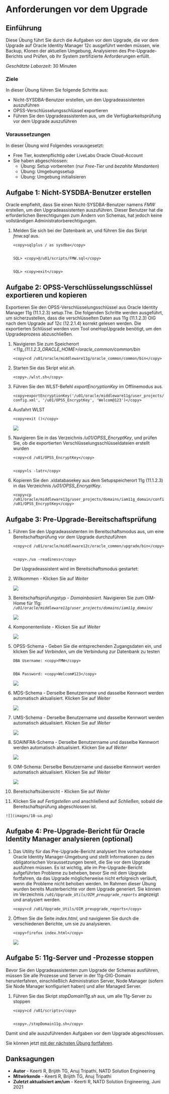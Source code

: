 # Anforderungen vor dem Upgrade

## Einführung

Diese Übung führt Sie durch die Aufgaben vor dem Upgrade, die vor dem Upgrade auf Oracle Identity Manager 12c ausgeführt werden müssen, wie Backup, Klonen der aktuellen Umgebung, Analysieren des Pre-Upgrade-Berichts und Prüfen, ob Ihr System zertifizierte Anforderungen erfüllt.

_Geschätzte Laborzeit_: 30 Minuten

### Ziele

In dieser Übung führen Sie folgende Schritte aus:

*   Nicht-SYSDBA-Benutzer erstellen, um den Upgradeassistenten auszuführen
*   OPSS-Verschlüsselungsschlüssel exportieren
*   Führen Sie den Upgradeassistenten aus, um die Verfügbarkeitsprüfung vor dem Upgrade auszuführen

### Voraussetzungen

In dieser Übung wird Folgendes vorausgesetzt:

*   Free Tier, kostenpflichtig oder LiveLabs Oracle Cloud-Account
*   Sie haben abgeschlossen:
    *   Übung: Setup vorbereiten (nur _Free-Tier_ und _bezahlte Mandanten_)
    *   Übung: Umgebungssetup
    *   Übung: Umgebung initialisieren

## Aufgabe 1: Nicht-SYSDBA-Benutzer erstellen

Oracle empfiehlt, dass Sie einen Nicht-SYSDBA-Benutzer namens _FMW_ erstellen, um den Upgradeassistenten auszuführen. Dieser Benutzer hat die erforderlichen Berechtigungen zum Ändern von Schemas, hat jedoch keine vollständigen Administratorberechtigungen.

1.  Melden Sie sich bei der Datenbank an, und führen Sie das Skript _fmw.sql_ aus.
    
        <copy>sqlplus / as sysdba</copy>
        
    
        SQL> <copy>@/u01/scripts/FMW.sql</copy>
        
    
        SQL> <copy>exit</copy>
        

## Aufgabe 2: OPSS-Verschlüsselungsschlüssel exportieren und kopieren

Exportieren Sie den OPSS-Verschlüsselungsschlüssel aus Oracle Identity Manager 11g (11.1.2.3) setup.The. Die folgenden Schritte werden ausgeführt, um sicherzustellen, dass die verschlüsselten Daten aus 11g (11.1.2.3) OIG nach dem Upgrade auf 12c (12.2.1.4) korrekt gelesen werden. Die exportierten Schlüssel werden vom Tool oneHopUpgrade benötigt, um den Upgradeprozess abzuschließen.

1.  Navigieren Sie zum Speicherort _<11g\_(11.1.2.3\_ORACLE\_HOME>/oracle\_common/common/bin_
    
        <copy>cd /u01/oracle/middleware11g/oracle_common/common/bin</copy>
        
2.  Starten Sie das Skript _wlst.sh_.
    
        <copy>./wlst.sh</copy>
        
3.  Führen Sie den WLST-Befehl _exportEncryptionKey_ im Offlinemodus aus.
    
        <copy>exportEncryptionKey('/u01/oracle/middleware11g/user_projects/domains/iam11g_domain/config/fmwconfig/jps-config.xml', '/u01/OPSS_EncryptKey', 'Welcom@123')</copy>
        
4.  Ausfahrt WLST
    
        <copy>exit ()</copy>      
        
    
    ![](images/1-wlst.png)
    
5.  Navigieren Sie in das Verzeichnis _/u01/OPSS\_EncryptKey_, und prüfen Sie, ob die exportierten Verschlüsselungsschlüsseldateien erstellt wurden
    
        <copy>cd /u01/OPSS_EncryptKey</copy>
        
    
        <copy>ls -latr</copy>
        
6.  Kopieren Sie den .xldatabasekey aus dem Setupspeicherort 11g (11.1.2.3) in das Verzeichnis _/u01/OPSS\_EncryptKey_.
    
        <copy>cp /u01/oracle/middleware11g/user_projects/domains/iam11g_domain/config/fmwconfig/.xldatabasekey /u01/OPSS_EncryptKey</copy>
        

## Aufgabe 3: Pre-Upgrade-Bereitschaftsprüfung

1.  Führen Sie den Upgradeassistenten im Bereitschaftsmodus aus, um eine Bereitschaftsprüfung vor dem Upgrade durchzuführen
    
        <copy>cd /u01/oracle/middleware12c/oracle_common/upgrade/bin</copy>
        
    
        <copy>./ua -readiness</copy>
        
    
    Der Upgradeassistent wird im Bereitschaftsmodus gestartet:
    
2.  Willkommen - Klicken Sie auf _Weiter_
    
    ![](images/2-ua.png)
    
3.  Bereitschaftsprüfungstyp - _Domainbasiert_. Navigieren Sie zum OIM-Home für 11g: _`/u01/oracle/middleware11g/user_projects/domains/iam11g_domain/`_
    
    ![](images/3-ua.png)
    
4.  Komponentenliste - Klicken Sie auf _Weiter_
    
    ![](images/4-ua.png)
    
5.  OPSS-Schema - Geben Sie die entsprechenden Zugangsdaten ein, und klicken Sie auf _Verbinden_, um die Verbindung zur Datenbank zu testen
    
        DBA Username: <copy>FMW</copy>
        
    
        DBA Password: <copy>Welcom#123</copy>
        
    
    ![](images/5-ua.png)
    
6.  MDS-Schema - Derselbe Benutzername und dasselbe Kennwort werden automatisch aktualisiert. Klicken Sie auf _Weiter_
    
    ![](images/6-ua.png)
    
7.  UMS-Schema - Derselbe Benutzername und dasselbe Kennwort werden automatisch aktualisiert. Klicken Sie auf _Weiter_
    
    ![](images/7-ua.png)
    
8.  SOAINFRA-Schema - Derselbe Benutzername und dasselbe Kennwort werden automatisch aktualisiert. Klicken Sie auf _Weiter_
    
    ![](images/8-ua.png)
    
9.  OIM-Schema: Derselbe Benutzername und dasselbe Kennwort werden automatisch aktualisiert. Klicken Sie auf _Weiter_
    
    ![](images/9-ua.png)
    
10.  Bereitschaftsübersicht - Klicken Sie auf _Weiter_
    
11.  Klicken Sie auf _Fertigstellen_ und anschließend auf _Schließen_, sobald die Bereitschaftsprüfung abgeschlossen ist.
    
    ![](images/10-ua.png)
    

## Aufgabe 4: Pre-Upgrade-Bericht für Oracle Identity Manager analysieren (optional)

1.  Das Utility für das Pre-Upgrade-Bericht analysiert Ihre vorhandene Oracle Identity Manager-Umgebung und stellt Informationen zu den obligatorischen Voraussetzungen bereit, die Sie vor dem Upgrade ausführen müssen. Es ist wichtig, alle im Pre-Upgrade-Bericht aufgeführten Probleme zu beheben, bevor Sie mit dem Upgrade fortfahren, da das Upgrade möglicherweise nicht erfolgreich verläuft, wenn die Probleme nicht behoben werden. Im Rahmen dieser Übung wurden bereits Musterberichte vor dem Upgrade generiert. Sie können im Verzeichnis _`/u01/Upgrade_Utils/OIM_preupgrade_reports`_ angezeigt und analysiert werden.
    
        <copy>cd /u01/Upgrade_Utils/OIM_preupgrade_reports</copy>
        
2.  Öffnen Sie die Seite _index.html_, und navigieren Sie durch die verschiedenen Berichte, um sie zu analysieren.
    
        <copy>firefox index.html</copy>
        
    
    ![](images/Reports.png)
    

## Aufgabe 5: 11g-Server und -Prozesse stoppen

Bevor Sie den Upgradeassistenten zum Upgrade der Schemas ausführen, müssen Sie alle Prozesse und Server in der 11g-OIG-Domain herunterfahren, einschließlich Administration Server, Node Manager (sofern Sie Node Manager konfiguriert haben) und aller Managed Server.

1.  Führen Sie das Skript _stopDomain11g.sh_ aus, um alle 11g-Server zu stoppen
    
        <copy>cd /u01/scripts</copy>
        
    
        <copy>./stopDomain11g.sh</copy>
        

Damit sind alle auszuführenden Aufgaben vor dem Upgrade abgeschlossen.

Sie können jetzt [mit der nächsten Übung fortfahren](#next).

## Danksagungen

*   **Autor** - Keerti R, Brijith TG, Anuj Tripathi, NATD Solution Engineering
*   **Mitwirkende** - Keerti R, Brijith TG, Anuj Tripathi
*   **Zuletzt aktualisiert am/um** - Keerti R, NATD Solution Engineering, Juni 2021